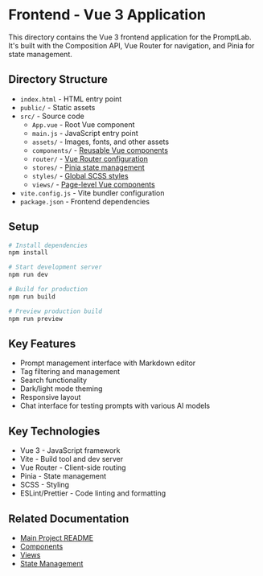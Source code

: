 # Frontend - Vue 3 Application

This directory contains the Vue 3 frontend application for the PromptLab. It's built with the Composition API, Vue Router for navigation, and Pinia for state management.

## Directory Structure

- `index.html` - HTML entry point
- `public/` - Static assets
- `src/` - Source code
  - `App.vue` - Root Vue component
  - `main.js` - JavaScript entry point
  - `assets/` - Images, fonts, and other assets
  - `components/` - [Reusable Vue components](./src/components/README.md)
  - `router/` - [Vue Router configuration](./src/router/README.md)
  - `stores/` - [Pinia state management](./src/stores/README.md)
  - `styles/` - [Global SCSS styles](./src/styles/README.md)
  - `views/` - [Page-level Vue components](./src/views/README.md)
- `vite.config.js` - Vite bundler configuration
- `package.json` - Frontend dependencies

## Setup

```bash
# Install dependencies
npm install

# Start development server
npm run dev

# Build for production
npm run build

# Preview production build
npm run preview
```

## Key Features

- Prompt management interface with Markdown editor
- Tag filtering and management
- Search functionality
- Dark/light mode theming
- Responsive layout
- Chat interface for testing prompts with various AI models

## Key Technologies

- Vue 3 - JavaScript framework
- Vite - Build tool and dev server
- Vue Router - Client-side routing
- Pinia - State management
- SCSS - Styling
- ESLint/Prettier - Code linting and formatting

## Related Documentation

- [Main Project README](../README.md)
- [Components](./src/components/README.md)
- [Views](./src/views/README.md)
- [State Management](./src/stores/README.md)